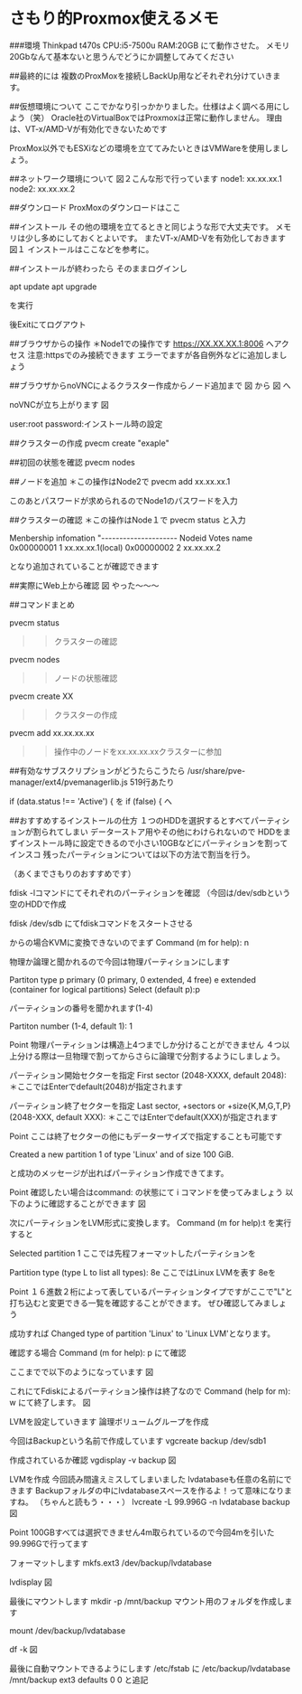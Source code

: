 # さもり的Proxmox使えるメモ


###環境
Thinkpad t470s
CPU:i5-7500u
RAM:20GB
にて動作させた。
メモリ20Gbなんて基本ないと思うんでどうにか調整してみてください

##最終的には
複数のProxMoxを接続しBackUp用などそれぞれ分けていきます。


##仮想環境について
ここでかなり引っかかりました。仕様はよく調べる用にしよう（笑）
Oracle社のVirtualBoxではProxmoxは正常に動作しません。
理由は、VT-x/AMD-Vが有効化できないためです

ProxMox以外でもESXiなどの環境を立ててみたいときはVMWareを使用しましょう。

##ネットワーク環境について
図２こんな形で行っています
node1: xx.xx.xx.1
node2: xx.xx.xx.2


##ダウンロード
ProxMoxのダウンロードはここ

##インストール
その他の環境を立てるときと同じような形で大丈夫です。
メモリは少し多めにしておくとよいです。
またVT-x/AMD-Vを有効化しておきます
図１
インストールはここなどを参考に。

##インストールが終わったら
そのままログインし

apt update
apt upgrade

を実行

後Exitにてログアウト

##ブラウザからの操作
＊Node1での操作です
https://XX.XX.XX.1:8006 へアクセス
注意:httpsでのみ接続できます
エラーでますが各自例外などに追加しましょう

##ブラウザからnoVNCによるクラスター作成からノード追加まで
図
から
図
へ

noVNCが立ち上がります
図

user:root
password:インストール時の設定

##クラスターの作成
pvecm create "exaple"

##初回の状態を確認
pvecm nodes

##ノードを追加
＊この操作はNode2で
pvecm add xx.xx.xx.1

このあとパスワードが求められるのでNode1のパスワードを入力

##クラスターの確認
＊この操作はNode１で
pvecm status
と入力

Menbership infomation
"---------------------
Nodeid       Votes  name
0x00000001       1  xx.xx.xx.1(local)
0x00000002       2  xx.xx.xx.2

となり追加されていることが確認できます

##実際にWeb上から確認
図
やった～～～

##コマンドまとめ

pvecm status
>>クラスターの確認

pvecm nodes
>>ノードの状態確認

pvecm create XX
>>クラスターの作成

pvecm add xx.xx.xx.xx
>>操作中のノードをxx.xx.xx.xxクラスターに参加

##有効なサブスクリプションがどうたらこうたら
/usr/share/pve-manager/ext4/pvemanagerlib.js
519行あたり

if (data.status !== 'Active') {
を
if (false) {
へ

##おすすめするインストールの仕方
１つのHDDを選択するとすべてパーティションが割られてしまい
データーストア用やその他にわけられないので
HDDをまずインストール時に設定できるので小さい10GBなどにパーティションを割ってインスコ
残ったパーティションについては以下の方法で割当を行う。

（あくまでさもりのおすすめです）

fdisk -lコマンドにてそれぞれのパーティションを確認
（今回は/dev/sdbという空のHDDで作成

fdisk /dev/sdb
にてfdiskコマンドをスタートさせる

からの場合KVMに変換できないのでまず
Command (m for help): n

物理か論理と聞かれるので今回は物理パーティションにします

Partiton type
  p  primary (0 primary, 0 extended, 4 free)
  e  extended (container for logical partitions)
Select (default p):p

パーティションの番号を聞かれます(1-4)

Partiton number (1-4, default 1): 1

Point
物理パーティションは構造上4つまでしか分けることができません
４つ以上分ける際は一旦物理で割ってからさらに論理で分割するようにしましょう。



パーティション開始セクターを指定
First sector (2048-XXXX, default 2048):
＊ここではEnterでdefault(2048)が指定されます

パーティション終了セクターを指定
Last sector, +sectors or +size{K,M,G,T,P} (2048-XXX, default XXX):
＊ここではEnterでdefault(XXX)が指定されます

Point
ここは終了セクターの他にもデーターサイズで指定することも可能です


Created a new partition 1 of type 'Linux' and of size 100 GiB.

と成功のメッセージが出ればパーティション作成できてます。

Point
確認したい場合はcommand: の状態にて
i コマンドを使ってみましょう
以下のように確認することができます
図

次にパーティションをLVM形式に変換します。
Command (m for help):t
を実行すると

Selected partition 1
ここでは先程フォーマットしたパーティションを

Partition type (type L to list all types): 8e
ここではLinux LVMを表す 8eを

Point
１６進数２桁によって表しているパーティションタイプですがここで"L"と打ち込むと変更できる一覧を確認することができます。
ぜひ確認してみましょう

成功すれば
Changed type of partition 'Linux' to 'Linux LVM'となります。

確認する場合
Command (m for help): p
にて確認

ここまでで以下のようになっています
図

これにてFdiskによるパーティション操作は終了なので
Command (help for m): w
にて終了します。
図


LVMを設定していきます
論理ボリュームグループを作成

今回はBackupという名前で作成しています
vgcreate backup /dev/sdb1

作成されているか確認
vgdisplay -v backup
図

LVMを作成
今回読み間違えミスしてしまいました
lvdatabaseも任意の名前にできます
Backupフォルダの中にlvdatabaseスペースを作るよ！って意味になりますね。
（ちゃんと読もう・・・）
lvcreate -L 99.996G -n lvdatabase backup
図

Point
100GBすべては選択できません4m取られているので今回4mを引いた99.996Gで行ってます

フォーマットします
mkfs.ext3 /dev/backup/lvdatabase

lvdisplay
図

最後にマウントします
mkdir -p /mnt/backup
マウント用のフォルダを作成します

mount /dev/backup/lvdatabase

df -k
図


最後に自動マウントできるようにします
/etc/fstab
に
/etc/backup/lvdatabase /mnt/backup ext3 defaults 0 0
と追記
